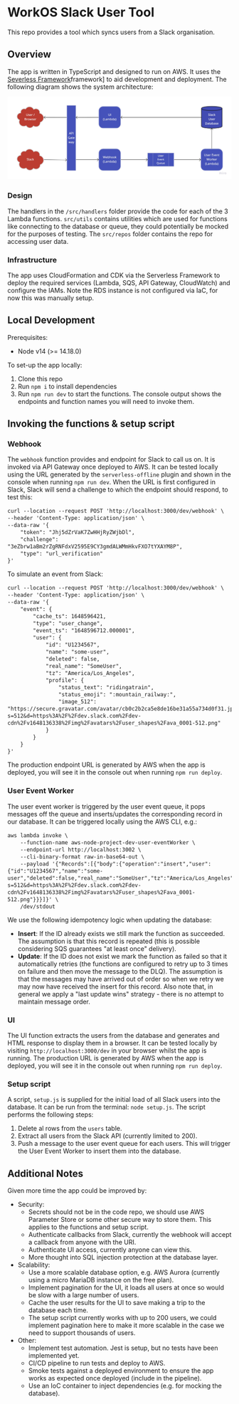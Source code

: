 # WorkOS Slack User Tool
This repo provides a tool which syncs users from a Slack organisation.

## Overview
The app is written in TypeScript and designed to run on AWS. It uses the [Severless Framework](https://www.serverless.com/)framework] to aid development and deployment. The following diagram shows the system architecture:

![System Architecture](docs/system-architecture.jpg)

### Design
The handlers in the `/src/handlers` folder provide the code for each of the 3 Lambda functions. `src/utils` contains utilities which are used for functions like connecting to the database or queue, they could potentially be mocked for the purposes of testing. The `src/repos` folder contains the repo for accessing user data.

### Infrastructure
The app uses CloudFormation and CDK via the Serverless Framework to deploy the required services (Lambda, SQS, API Gateway, CloudWatch) and configure the IAMs. Note the RDS instance is not configured via IaC, for now this was manually setup.


## Local Development
Prerequisites:

- Node v14 (>= 14.18.0)

To set-up the app locally:

1. Clone this repo
2. Run `npm i` to install dependencies
3. Run `npm run dev` to start the functions. The console output shows the endpoints and function names you will need to invoke them.


## Invoking the functions & setup script

### Webhook
The `webhook` function provides and endpoint for Slack to call us on. It is invoked via API Gateway once deployed to AWS. It can be tested locally using the URL generated by the `serverless-offline` plugin and shown in the console when running `npm run dev`. When the URL is first configured in Slack, Slack will send a challenge to which the endpoint should respond, to test this:

```
curl --location --request POST 'http://localhost:3000/dev/webhook' \
--header 'Content-Type: application/json' \
--data-raw '{
    "token": "Jhj5dZrVaK7ZwHHjRyZWjbDl",
    "challenge": "3eZbrw1aBm2rZgRNFdxV2595E9CY3gmdALWMmHkvFXO7tYXAYM8P",
    "type": "url_verification"
}'
```

To simulate an event from Slack:

```
curl --location --request POST 'http://localhost:3000/dev/webhook' \
--header 'Content-Type: application/json' \
--data-raw '{
    "event": {
        "cache_ts": 1648596421,
        "type": "user_change",
        "event_ts": "1648596712.000001",
        "user": {
            "id": "U1234567",
            "name": "some-user",
            "deleted": false,
            "real_name": "SomeUser",
            "tz": "America/Los_Angeles",
            "profile": {
                "status_text": "ridingatrain",
                "status_emoji": ":mountain_railway:",
                "image_512": "https://secure.gravatar.com/avatar/cb0c2b2ca5e8de16be31a55a734d0f31.jpg?s=512&d=https%3A%2F%2Fdev.slack.com%2Fdev-cdn%2Fv1648136338%2Fimg%2Favatars%2Fuser_shapes%2Fava_0001-512.png"
            }
        }
    }
}'
```

The production endpoint URL is generated by AWS when the app is deployed, you will see it in the console out when running `npm run deploy`.

### User Event Worker
The user event worker is triggered by the user event queue, it pops messages off the queue and inserts/updates the corresponding record in our database. It can be triggered locally using the AWS CLI, e.g.:

```
aws lambda invoke \
    --function-name aws-node-project-dev-user-eventWorker \
    --endpoint-url http://localhost:3002 \
    --cli-binary-format raw-in-base64-out \
    --payload '{"Records":[{"body":{"operation":"insert","user":{"id":"U1234567","name":"some-user","deleted":false,"real_name":"SomeUser","tz":"America/Los_Angeles","status_text":"ridingatrain","status_emoji":":mountain_railway:","image_512":"https://secure.gravatar.com/avatar/cb0c2b2ca5e8de16be31a55a734d0f31.jpg?s=512&d=https%3A%2F%2Fdev.slack.com%2Fdev-cdn%2Fv1648136338%2Fimg%2Favatars%2Fuser_shapes%2Fava_0001-512.png"}}}]}' \
    /dev/stdout
```

We use the following idempotency logic when updating the database:

- **Insert**: If the ID already exists we still mark the function as succeeded. The assumption is that this record is repeated (this is possible considering SQS guarantees "at least once" delivery).
- **Update**: If the ID does not exist we mark the function as failed so that it automatically retries (the functions are configured to retry up to 3 times on failure and then move the message to the DLQ). The assumption is that the messages may have arrived out of order so when we retry we may now have received the insert for this record. Also note that, in general we apply a "last update wins" strategy - there is no attempt to maintain message order.

### UI
The UI function extracts the users from the database and generates and HTML response to display them in a browser. It can be tested locally by visiting `http://localhost:3000/dev` in your browser whilst the app is running. The production URL is generated by AWS when the app is deployed, you will see it in the console out when running `npm run deploy`.

### Setup script
A script, `setup.js` is supplied for the initial load of all Slack users into the database. It can be run from the terminal: `node setup.js`. The script performs the following steps:

1. Delete al rows from the `users` table.
2. Extract all users from the Slack API (currently limited to 200).
3. Push a message to the user event queue for each users. This will trigger the User Event Worker to insert them into the database.


## Additional Notes
Given more time the app could be improved by:

- Security:
    - Secrets should not be in the code repo, we should use AWS Parameter Store or some other secure way to store them. This applies to the functions and setup script.
    - Authenticate callbacks from Slack, currently the webhook will accept a callback from anyone with the URI.
    - Authenticate UI access, currently anyone can view this.
    - More thought into SQL injection protection at the database layer.
- Scalability:
    - Use a more scalable database option, e.g. AWS Aurora (currently using a micro MariaDB instance on the free plan).
    - Implement pagination for the UI, it loads all users at once so would be slow with a large number of users.
    - Cache the user results for the UI to save making a trip to the database each time.
    - The setup script currently works with up to 200 users, we could implement pagination here to make it more scalable in the case we need to support thousands of users.
- Other:
    - Implement test automation. Jest is setup, but no tests have been implemented yet.
    - CI/CD pipeline to run tests and deploy to AWS.
    - Smoke tests against a deployed environment to ensure the app works as expected once deployed (include in the pipeline).
    - Use an IoC container to inject dependencies (e.g. for mocking the database).
